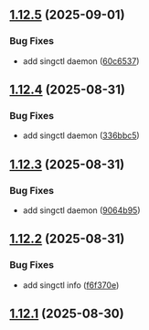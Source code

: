 ## [1.12.5](https://github.com/sixban6/singctl/compare/v1.12.4...v1.12.5) (2025-09-01)


### Bug Fixes

* add singctl daemon ([60c6537](https://github.com/sixban6/singctl/commit/60c6537e8f0a6a5ef17af9df3cad1301dce3deb2))

## [1.12.4](https://github.com/sixban6/singctl/compare/v1.12.3...v1.12.4) (2025-08-31)


### Bug Fixes

* add singctl daemon ([336bbc5](https://github.com/sixban6/singctl/commit/336bbc55c352a5b592cd4284bf8cdf9566d7de68))

## [1.12.3](https://github.com/sixban6/singctl/compare/v1.12.2...v1.12.3) (2025-08-31)


### Bug Fixes

* add singctl daemon ([9064b95](https://github.com/sixban6/singctl/commit/9064b95ca458c7dd38795b122f27909f13d2c614))

## [1.12.2](https://github.com/sixban6/singctl/compare/v1.12.1...v1.12.2) (2025-08-31)


### Bug Fixes

* add singctl info ([f6f370e](https://github.com/sixban6/singctl/commit/f6f370ea164643ca46097ac50184f98ff2c1b7aa))

## [1.12.1](https://github.com/sixban6/singctl/compare/v1.12.0...v1.12.1) (2025-08-30)
